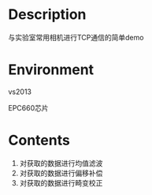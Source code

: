 # Description

与实验室常用相机进行TCP通信的简单demo

# Environment

vs2013

EPC660芯片

# Contents
1. 对获取的数据进行均值滤波
2. 对获取的数据进行偏移补偿
3. 对获取的数据进行畸变校正

